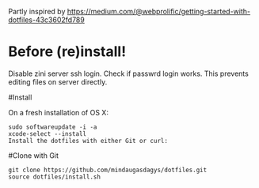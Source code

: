 Partly inspired by
https://medium.com/@webprolific/getting-started-with-dotfiles-43c3602fd789


# Before (re)install!
Disable zini server ssh login.
Check if passwrd login works. This prevents editing files on server directly.

#Install

On a fresh installation of OS X:

```
sudo softwareupdate -i -a
xcode-select --install
Install the dotfiles with either Git or curl:
```
#Clone with Git
```
git clone https://github.com/mindaugasdagys/dotfiles.git
source dotfiles/install.sh
```

